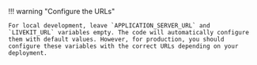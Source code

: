 !!! warning "Configure the URLs"

	For local development, leave `APPLICATION_SERVER_URL` and `LIVEKIT_URL` variables empty. The code will automatically configure them with default values. However, for production, you should configure these variables with the correct URLs depending on your deployment.